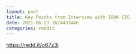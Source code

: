 ```yaml
--- 
layout: post 
title: Key Points from Interview with IOHK CTO 
date: 2021-06-23 1624433446 
categories: reddit 
--- 
```

https://redd.it/o67z3i